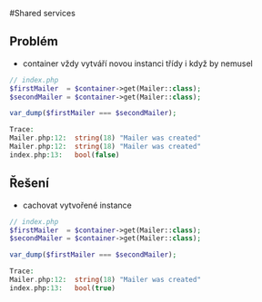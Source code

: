 #Shared services
## Problém
* container vždy vytváří novou instanci třídy i když by nemusel

```php
// index.php
$firstMailer  = $container->get(Mailer::class);
$secondMailer = $container->get(Mailer::class);

var_dump($firstMailer === $secondMailer);

Trace:
Mailer.php:12:  string(18) "Mailer was created"
Mailer.php:12:  string(18) "Mailer was created"
index.php:13:   bool(false)
```

## Řešení
* cachovat vytvořené instance

```php
// index.php
$firstMailer  = $container->get(Mailer::class);
$secondMailer = $container->get(Mailer::class);

var_dump($firstMailer === $secondMailer);

Trace:
Mailer.php:12:  string(18) "Mailer was created"
index.php:13:   bool(true)
```
